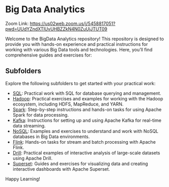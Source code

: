 # Big Data Analytics
Zoom Link: https://us02web.zoom.us/j/5458817051?pwd=UUdYZndXTlUvUHBZZkN4N0ZuUjJTUT09

Welcome to the BigData Analytics repository! This repository is designed to provide you with hands-on experience and practical instructions for working with various Big Data tools and technologies. Here, you’ll find comprehensive guides and exercises for:
<!--Zoom: https://us02web.zoom.us/j/5458817051?pwd=UUdYZndXTlUvUHBZZkN4N0ZuUjJTUT09-->
## Subfolders

Explore the following subfolders to get started with your practical work:

- [SQL](./sql): Practical work with SQL for database querying and management.
- [Hadoop](./hadoop): Practical exercises and examples for working with the Hadoop ecosystem, including HDFS, MapReduce, and YARN.
- [Spark](./spark): Step-by-step instructions and hands-on tasks for using Apache Spark for data processing.
- [Kafka](./kafka): Instructions for setting up and using Apache Kafka for real-time data streaming.
- [NoSQL](./NoSQL): Examples and exercises to understand and work with NoSQL databases in Big Data environments.
- [Flink](./flink): Hands-on tasks for stream and batch processing with Apache Flink.
- [Drill](./drill): Practical examples of interactive analysis of large-scale datasets using Apache Drill.
- [Superset](./superset): Guides and exercises for visualizing data and creating interactive dashboards with Apache Superset.

Happy Learning!


